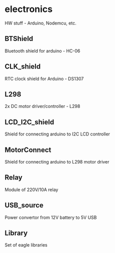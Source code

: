 # electronics
HW stuff - Arduino, Nodemcu, etc.

## BTShield
Bluetooth shield for arduino - HC-06

## CLK_shield
RTC clock shield for Arduino - DS1307

## L298
2x DC motor driver/controller - L298

## LCD_I2C_shield
Shield for connecting arduino to I2C LCD controller  

## MotorConnect
Shield for connecting arduino to L298 motor driver

## Relay
Module of 220V/10A relay

## USB_source
Power convertor from 12V battery to 5V USB

## Library
Set of eagle libraries